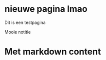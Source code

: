 # nieuwe pagina lmao

Dit is een testpagina

<Note title="notitie">
Mooie notitie
  
  # Met markdown content
</Note>
